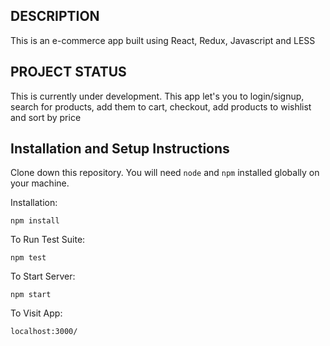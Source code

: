 ## DESCRIPTION

This is an e-commerce app built using React, Redux, Javascript and LESS


## PROJECT STATUS

This is currently under development. This app let's you to login/signup, search for products, add them to cart, checkout, add products to wishlist and sort by price


## Installation and Setup Instructions

Clone down this repository. You will need `node` and `npm` installed globally on your machine.  

Installation:

`npm install`  

To Run Test Suite:  

`npm test`  

To Start Server:

`npm start`  

To Visit App:

`localhost:3000/`  
